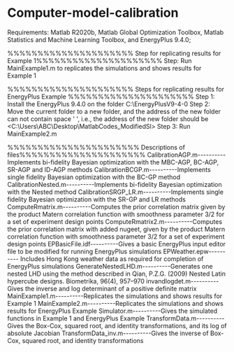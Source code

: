 # Computer-model-calibration

Requirements: 
Matlab R2020b, Matlab Global Optimization Toolbox, Matlab Statistics and Machine Learning Toolbox, and EnergyPlus 9.4.0;

%%%%%%%%%%%%%%%%%%%%% Step for replicating results for Example 1%%%%%%%%%%%%%%%%%%%%%
Step: Run MainExample1.m to replicates the simulations and shows results for Example 1

%%%%%%%%%%%%%%%%%%%%% Steps for replicating results for EnergyPlus Example %%%%%%%%%%%%%%%%%%%%%
Step 1: Install the EnergyPlus 9.4.0  on the folder C:\EnergyPlusV9-4-0
Step 2: Move the current folder to a new folder, and the address of the new folder can not contain space ' ', i.e., the address of the new folder should be <C:\Users\ABC\Desktop\MatlabCodes_ModifiedSl>
Step 3: Run MainExample2.m

%%%%%%%%%%%%%%%%%%%%%% Descriptions of files%%%%%%%%%%%%%%%%%%%%%
CalibrationAGP.m----------Implements bi-fidelity Bayesian optimization with the MBC-AGP, BC-AGP, SR-AGP and ID-AGP methods
CalibrationBCGP.m----------Implements single fidelity Bayesian optimization with the BC-GP method
CalibrationNested.m----------Implements bi-fidelity Bayesian optimization with the Nested method
CalibrationSRGP_LR.m----------Implements single fidelity Bayesian optimization with the SR-GP and LR methods
ComputeRmatrix.m----------Computes the prior correlation matrix given by the product Matern correlation function with smoothness parameter 3/2 for a set of experiment design points 
ComputeRmatrix2.m----------Computes the prior correlation matrix with added nugeet, given by the product Matern correlation function with smoothness parameter 3/2 for a set of experiment design points 
EPBasicFile.idf----------Gives a basic EnergyPlus input editor file to be modified for running EnergyPlus simulations
EPWeather.epw---------- Includes Hong Kong weather data as required for completion of EnergyPlus simulations
GenerateNestedLHD.m----------Generates one nested LHD using the method described in Qian, P.Z.G. (2009) Nested Latin hypercube designs. Biometrika, 96(4), 957–970
invandlogdet.m----------Gives the inverse and log determinant of a positive definite matrix
MainExample1.m----------Replicates the simulations and shows results for Example 1
MainExample2.m----------Replicates the simulations and shows results for EnergyPlus Example
Simulator.m----------Gives the simulated functions in Example 1 and EnergyPlus Example
TransformData.m----------Gives the Box-Cox, squared root, and identity transformations, and its log of absolute Jacobian
TransformData_inv.m----------Gives the inverse of Box-Cox, squared root, and identity transformations
